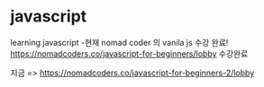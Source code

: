 # javascript
learning javascript
-현재 nomad coder 의 vanila js 수강 완료!
  https://nomadcoders.co/javascript-for-beginners/lobby 수강완료
  
 지금 => https://nomadcoders.co/javascript-for-beginners-2/lobby

